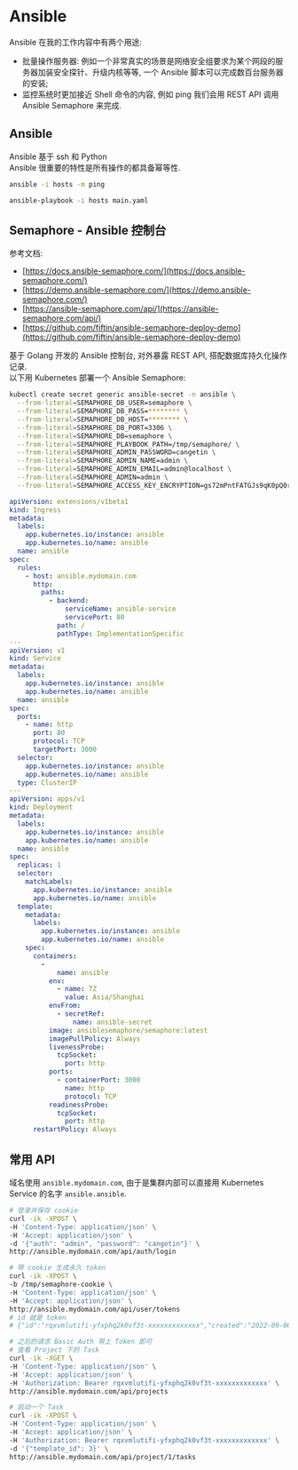 <a name="JPshA"></a>
# Ansible
Ansible 在我的工作内容中有两个用途:

- 批量操作服务器: 例如一个非常真实的场景是网络安全组要求为某个网段的服务器加装安全探针、升级内核等等, 一个 Ansible 脚本可以完成数百台服务器的安装;
- 监控系统时更加接近 Shell 命令的内容, 例如 ping 我们会用 REST API 调用 Ansible Semaphore 来完成.
<a name="McX3m"></a>
## Ansible
Ansible 基于 ssh 和 Python<br />Ansible 很重要的特性是所有操作的都具备幂等性.
```bash
ansible -i hosts -m ping

ansible-playbook -i hosts main.yaml
```
<a name="LsvN0"></a>
## Semaphore - Ansible 控制台
参考文档:

- [https://docs.ansible-semaphore.com/](https://docs.ansible-semaphore.com/)
- [https://demo.ansible-semaphore.com/](https://demo.ansible-semaphore.com/)
- [https://ansible-semaphore.com/api/](https://ansible-semaphore.com/api/)
- [https://github.com/fiftin/ansible-semaphore-deploy-demo](https://github.com/fiftin/ansible-semaphore-deploy-demo)

基于 Golang 开发的 Ansible 控制台, 对外暴露 REST API, 搭配数据库持久化操作记录.<br />以下用 Kubernetes 部署一个 Ansible Semaphore:
```bash
kubectl create secret generic ansible-secret -n ansible \
  --from-literal=SEMAPHORE_DB_USER=semaphore \
  --from-literal=SEMAPHORE_DB_PASS=******** \
  --from-literal=SEMAPHORE_DB_HOST=******** \
  --from-literal=SEMAPHORE_DB_PORT=3306 \
  --from-literal=SEMAPHORE_DB=semaphore \
  --from-literal=SEMAPHORE_PLAYBOOK_PATH=/tmp/semaphore/ \
  --from-literal=SEMAPHORE_ADMIN_PASSWORD=cangetin \
  --from-literal=SEMAPHORE_ADMIN_NAME=admin \
  --from-literal=SEMAPHORE_ADMIN_EMAIL=admin@localhost \
  --from-literal=SEMAPHORE_ADMIN=admin \
  --from-literal=SEMAPHORE_ACCESS_KEY_ENCRYPTION=gs72mPntFATGJs9qK0pQ0rKtfidlexiMjYCH9gWKhTU=
```
```yaml
apiVersion: extensions/v1beta1
kind: Ingress
metadata:
  labels:
    app.kubernetes.io/instance: ansible
    app.kubernetes.io/name: ansible
  name: ansible
spec:
  rules:
    - host: ansible.mydomain.com
      http:
        paths:
          - backend:
              serviceName: ansible-service
              servicePort: 80
            path: /
            pathType: ImplementationSpecific
---
apiVersion: v1
kind: Service
metadata:
  labels:
    app.kubernetes.io/instance: ansible
    app.kubernetes.io/name: ansible
  name: ansible
spec:
  ports:
    - name: http
      port: 80
      protocol: TCP
      targetPort: 3000
  selector:
    app.kubernetes.io/instance: ansible
    app.kubernetes.io/name: ansible
  type: ClusterIP
---
apiVersion: apps/v1
kind: Deployment
metadata:
  labels:
    app.kubernetes.io/instance: ansible
    app.kubernetes.io/name: ansible
  name: ansible
spec:
  replicas: 1
  selector:
    matchLabels:
      app.kubernetes.io/instance: ansible
      app.kubernetes.io/name: ansible
  template:
    metadata:
      labels:
        app.kubernetes.io/instance: ansible
        app.kubernetes.io/name: ansible
    spec:
      containers:
        -
        	name: ansible
          env:
            - name: TZ
              value: Asia/Shanghai
          envFrom:
            - secretRef:
                name: ansible-secret
          image: ansiblesemaphore/semaphore:latest
          imagePullPolicy: Always
          livenessProbe:
            tcpSocket:
              port: http
          ports:
            - containerPort: 3000
              name: http
              protocol: TCP
          readinessProbe:
            tcpSocket:
              port: http
      restartPolicy: Always
```
<a name="rLeea"></a>
## 常用 API
域名使用 `ansible.mydomain.com`, 由于是集群内部可以直接用 Kubernetes Service 的名字 `ansible.ansible`.
```bash
# 登录并保存 cookie
curl -ik -XPOST \
-H 'Content-Type: application/json' \
-H 'Accept: application/json' \
-d '{"auth": "admin", "password": "cangetin"}' \
http://ansible.mydomain.com/api/auth/login

# 带 cookie 生成永久 token
curl -ik -XPOST \
-b /tmp/semaphore-cookie \
-H 'Content-Type: application/json' \
-H 'Accept: application/json' \
http://ansible.mydomain.com/api/user/tokens
# id 就是 token
# {"id":"rqxvmlutifi-yfxphq2k0vf3t-xxxxxxxxxxxxx","created":"2022-09-06T08:10:11Z","expired":false,"user_id":1}

# 之后的请求 Basic Auth 带上 Token 即可
# 查看 Project 下的 Task
curl -ik -XGET \
-H 'Content-Type: application/json' \
-H 'Accept: application/json' \
-H 'Authorization: Bearer rqxvmlutifi-yfxphq2k0vf3t-xxxxxxxxxxxxx' \
http://ansible.mydomain.com/api/projects

# 启动一个 Task
curl -ik -XPOST \
-H 'Content-Type: application/json' \
-H 'Accept: application/json' \
-H 'Authorization: Bearer rqxvmlutifi-yfxphq2k0vf3t-xxxxxxxxxxxxx' \
-d '{"template_id": 3}' \
http://ansible.mydomain.com/api/project/1/tasks
```
